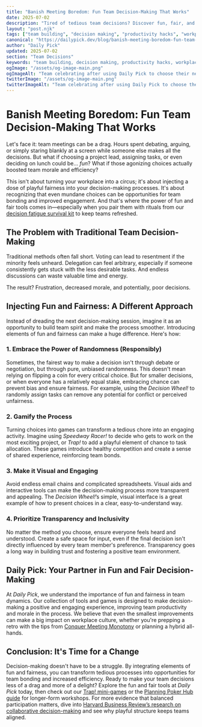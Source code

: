 ```yaml
---
title: "Banish Meeting Boredom: Fun Team Decision-Making That Works"
date: 2025-07-02
description: "Tired of tedious team decisions? Discover fun, fair, and efficient methods to boost engagement and make choices everyone's happy with. Learn how to use games and tools to simplify decision-making and energize your team!"
layout: "post.njk"
tags: ["team building", "decision making", "productivity hacks", "workplace culture", "team dynamics", "meeting facilitation", "agile methodology"]
canonical: "https://dailypick.dev/blog/banish-meeting-boredom-fun-team-decision-making-that-works/"
author: "Daily Pick"
updated: 2025-07-02
section: "Team Decisions"
keywords: "team building, decision making, productivity hacks, workplace culture, team dynamics, meeting facilitation, agile methodology"
ogImage: "/assets/og-image-main.png"
ogImageAlt: "Team celebrating after using Daily Pick to choose their next project"
twitterImage: "/assets/og-image-main.png"
twitterImageAlt: "Team celebrating after using Daily Pick to choose their next project"
---
```


# Banish Meeting Boredom: Fun Team Decision-Making That Works

Let's face it: team meetings can be a drag.  Hours spent debating, arguing, or simply staring blankly at a screen while someone else makes all the decisions.  But what if choosing a project lead, assigning tasks, or even deciding on lunch could be… *fun*?  What if those agonizing choices actually boosted team morale and efficiency?

This isn't about turning your workplace into a circus; it's about injecting a dose of playful fairness into your decision-making processes.  It's about recognizing that even mundane choices can be opportunities for team bonding and improved engagement. And that's where the power of fun and fair tools comes in—especially when you pair them with rituals from our [decision fatigue survival kit](/blog/stop-the-meeting-meltdown-fun-fair-ways-to-manage-team-decision-fatigue/) to keep teams refreshed.

## The Problem with Traditional Team Decision-Making

Traditional methods often fall short.  Voting can lead to resentment if the minority feels unheard.  Delegation can feel arbitrary, especially if someone consistently gets stuck with the less desirable tasks.  And endless discussions can waste valuable time and energy.

The result?  Frustration, decreased morale, and potentially, poor decisions.

## Injecting Fun and Fairness: A Different Approach

Instead of dreading the next decision-making session, imagine it as an opportunity to build team spirit and make the process smoother.  Introducing elements of fun and fairness can make a huge difference. Here's how:

### 1. Embrace the Power of Randomness (Responsibly)

Sometimes, the fairest way to make a decision isn't through debate or negotiation, but through pure, unbiased randomness.  This doesn't mean relying on flipping a coin for every critical choice. But for smaller decisions, or when everyone has a relatively equal stake, embracing chance can prevent bias and ensure fairness.  For example, using the *Decision Wheel!* to randomly assign tasks can remove any potential for conflict or perceived unfairness.


### 2. Gamify the Process

Turning choices into games can transform a tedious chore into an engaging activity.  Imagine using *Speedway Racer!* to decide who gets to work on the most exciting project, or *Trap!* to add a playful element of chance to task allocation.  These games introduce healthy competition and create a sense of shared experience, reinforcing team bonds.

### 3. Make it Visual and Engaging

Avoid endless email chains and complicated spreadsheets. Visual aids and interactive tools can make the decision-making process more transparent and appealing.  The *Decision Wheel!*’s simple, visual interface is a great example of how to present choices in a clear, easy-to-understand way.

### 4. Prioritize Transparency and Inclusivity

No matter the method you choose, ensure everyone feels heard and understood.  Create a safe space for input, even if the final decision isn't directly influenced by every team member's preference.  Transparency goes a long way in building trust and fostering a positive team environment.

## Daily Pick: Your Partner in Fun and Fair Decision-Making

At *Daily Pick*, we understand the importance of fun and fairness in team dynamics.  Our collection of tools and games is designed to make decision-making a positive and engaging experience, improving team productivity and morale in the process.  We believe that even the smallest improvements can make a big impact on workplace culture, whether you're prepping a retro with the tips from [Conquer Meeting Monotony](/blog/conquer-meeting-monotony-fun-ways-to-spice-up-your-team-retrospectives/) or planning a hybrid all-hands.


## Conclusion:  It's Time for a Change

Decision-making doesn't have to be a struggle. By integrating elements of fun and fairness, you can transform tedious processes into opportunities for team bonding and increased efficiency.   Ready to make your team decisions less of a drag and more of a delight?  Explore the fun and fair tools at *Daily Pick* today, then check out our [Trap! mini-games](/apps/trap/) or the [Planning Poker Hub guide](/blog/planning-poker-hub-guide/) for longer-form workshops. For more evidence that balanced participation matters, dive into [Harvard Business Review’s research on collaborative decision-making](https://hbr.org/2016/03/why-do-we-undervalue-competent-management) and see why playful structure keeps teams aligned.
